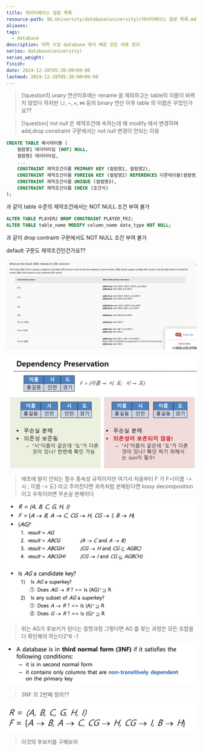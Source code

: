 ```yaml
---
title: 데이터베이스 질문 목록
resource-path: 06.University/database(university)/데이터베이스 질문 목록.md
aliases:
tags:
  - database
description: 대학 수업 database 에서 배운 모든 내용 정리
series: database(university)
series_weight:
finish:
date: 2024-12-20T05:30:00+09:00
lastmod: 2024-12-20T05:30:00+09:00
---
```

> [!question1]
> unary 연산이후에는 rename 을 제외하고는 table의 이름이 바뀌지 않았다 하지만
> $\cup, -, \times, \bowtie$  등의 binary 연산 이후 table 의 이름은 무었인가요??



> [!question]
> not null 은 제약조건에 속하는데 왜 modify 에서 변경하며 add,drop constraint 구문에서는 not null 변경이 안되는 이유
```sql
CREATE TABLE 예시테이블 (
    컬럼명1 데이터타입 [NOT] NULL,
    컬럼명2 데이터타입,
    ...
    CONSTRAINT 제약조건이름 PRIMARY KEY (컬럼명1, 컬럼명2),
    CONSTRAINT 제약조건이름 FOREIGN KEY (컬럼명2) REFERENCES 다른테이블(컬럼명),
    CONSTRAINT 제약조건이름 UNIQUE (컬럼명3),
    CONSTRAINT 제약조건이름 CHECK (조건식)
);
```
과 같이 table 수준의 제약조건에서는 NOT NULL 조건 부여 불가
```sql
ALTER TABLE PLAYER2 DROP CONSTRAINT PLAYER_FK2;
ALTER TABLE table_name MODIFY column_name data_type NOT NULL;
```
과 같이 drop contraint 구문에서도 NOT NULL 조건 부여 불가

default 구문도 제약조건인건가요??


![Pasted image 20240520135017](../../08.media/20240520135017.png)



![Pasted image 20240613053258](../../08.media/20240613053258.png)
> 애초에 말이 안되는 함수 종속성 규칙이지만
> 여기서 처음부터 F 가 F={이름 -> 시 ; 이름 -> 도} 라고 주어진다면 좌측처럼 분해된다면 lossy decomposition이고 우측이라면 무손실 분해이다










![Pasted image 20240613153865](../../08.media/20240613153865.png)
> 위는 AG가 후보키가 된다는 증명과정
> 그렇다면 AG 를 찾는 과정은 모든 조합을 다 확인해야 하는다2^6 -1






![Pasted image 20240613153803](../../08.media/20240613153803.png)
> 3NF 의 2번째 정의??














![Pasted image 20240613055581](../../08.media/20240613055581.png)
> 이것의 후보키를 구해보자
> 